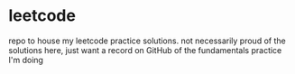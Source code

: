 # leetcode

repo to house my leetcode practice solutions. not necessarily proud of the solutions here, just want a record on GitHub of the fundamentals practice I'm doing
